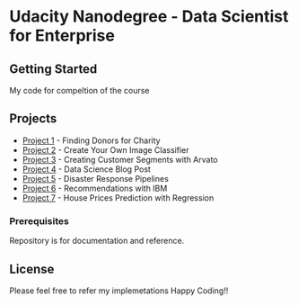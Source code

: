 # Udacity Nanodegree - Data Scientist for Enterprise

## Getting Started

My code for compeltion of the course

## Projects
* [Project 1](https://github.com/venkataramanagorle/Udacity-Nanodegree-Data-Scientist-For-Enterprise/tree/master/Project%201) - Finding Donors for Charity
* [Project 2](https://github.com/venkataramanagorle/Udacity-Nanodegree-Data-Scientist-For-Enterprise/tree/master/Project%202) - Create Your Own Image Classifier
* [Project 3](https://github.com/venkataramanagorle/Udacity-Nanodegree-Data-Scientist-For-Enterprise/tree/master/Project%203) - Creating Customer Segments with Arvato
* [Project 4](https://github.com/venkataramanagorle/Udacity-Nanodegree-Data-Scientist-For-Enterprise/tree/master/Project%204) - Data Science Blog Post
* [Project 5](https://github.com/venkataramanagorle/Udacity-Nanodegree-Data-Scientist-For-Enterprise/tree/master/Project%205) - Disaster Response Pipelines
* [Project 6](https://github.com/venkataramanagorle/Udacity-Nanodegree-Data-Scientist-For-Enterprise/tree/master/Project%206) - Recommendations with IBM
* [Project 7](https://github.com/venkataramanagorle/Udacity-Nanodegree-Data-Scientist-For-Enterprise/tree/master/Project%207) - House Prices Prediction with Regression

### Prerequisites

Repository is for documentation and reference.

## License

Please feel free to refer my implemetations
Happy Coding!!


